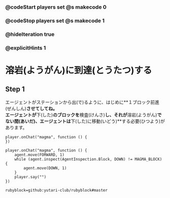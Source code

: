 ### @codeStart players set @s makecode 0
### @codeStop players set @s makecode 1

### @hideIteration true 
### @explicitHints 1


<!-- # Reach magma -->
# 溶岩(ようがん)に到達(とうたつ)する

## Step 1
エージェントがステーションから出(で)るように、はじめに**１ブロック前進(ぜんしん)**させてしてね。<br>
エージェントが**下(した)**のブロックを**検査(けんさ)**し、それが**溶岩(ようがん)**でない間(あいだ)、エージェントは**下(した)に移動(いどう)**する必要(ひつよう)があります。
<!-- Program the Agent to **move forward**. While the Agent **inspects** block **down** and it is **not magma**, the Agent needs to **move down**.  -->

```template
player.onChat("magma", function () {
})
```

```ghost
player.onChat("magma", function () {
    agent.move(FORWARD, 1)
    while (agent.inspect(AgentInspection.Block, DOWN) != MAGMA_BLOCK) {
        agent.move(DOWN, 1)
    }
    player.say("")
})
```
```package
rubyblock=github:yutari-club/rubyblock#master
```
